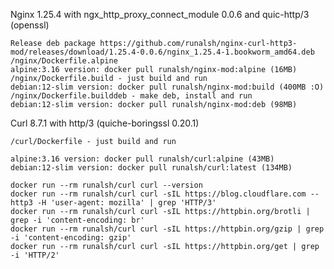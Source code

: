 Nginx 1.25.4 with ngx_http_proxy_connect_module 0.0.6 and quic-http/3 (openssl) 

    Release deb package https://github.com/runalsh/nginx-curl-http3-mod/releases/download/1.25.4-0.0.6/nginx_1.25.4-1.bookworm_amd64.deb
    /nginx/Dockerfile.alpine
    alpine:3.16 version: docker pull runalsh/nginx-mod:alpine (16MB)
    /nginx/Dockerfile.build - just build and run
    debian:12-slim version: docker pull runalsh/nginx-mod:build (400MB :O)
    /nginx/Dockerfile.builddeb - make deb, install and run
    debian:12-slim version: docker pull runalsh/nginx-mod:deb (98MB)

Curl 8.7.1 with http/3 (quiche-boringssl 0.20.1)

    /curl/Dockerfile - just build and run 

    alpine:3.16 version: docker pull runalsh/curl:alpine (43MB)
    debian:12-slim version: docker pull runalsh/curl:latest (134MB)

    docker run --rm runalsh/curl curl --version
    docker run --rm runalsh/curl curl -sIL https://blog.cloudflare.com --http3 -H 'user-agent: mozilla' | grep 'HTTP/3'    
    docker run --rm runalsh/curl curl -sIL https://httpbin.org/brotli | grep -i 'content-encoding: br'
    docker run --rm runalsh/curl curl -sIL https://httpbin.org/gzip | grep -i 'content-encoding: gzip'
    docker run --rm runalsh/curl curl -sIL https://httpbin.org/get | grep -i 'HTTP/2'
